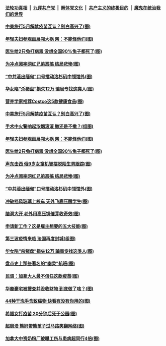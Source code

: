 ####  [法轮功真相](../../../../basic/blob/master/README.md?t=04060332) &nbsp;|&nbsp; [九评共产党](../../../../9ping.md/blob/master/README.md?t=04060332) &nbsp;|&nbsp; [解体党文化](../../../../jtdwh.md/blob/master/README.md?t=04060332)  &nbsp;|&nbsp; [共产主义的终极目的](../../../../gczydzjmd.md/blob/master/README.md?t=04060332) &nbsp;|&nbsp; [魔鬼在统治我们的世界](../../../../mgztzwmdsj.md/blob/master/README.md?t=04060332) 

#### [中美旅行5月解禁疫苗互认？别白高兴了(图)](../pages/p3/967763.md?t=04060332) 

#### [年轻夫妇参观画展闯大祸 网：不能怪他们(图)](../pages/p3/967758.md?t=04060332) 

#### [医生给2只兔打病毒 没想全国90%兔子都死了(图)](../pages/p3/967757.md?t=04060332) 

#### [为冲点阅率网红兄弟恶搞 结局悲惨(图)](../pages/p3/967491.md?t=04060332) 

#### [“中共滚出缅甸”口号擂动洛杉矶中领馆外(图)](../pages/p3/967702.md?t=04060332) 

#### [华女陷“杀猪盘”损失12万 骗局专找这类人(图)](../pages/p3/967578.md?t=04060332) 

#### [营养学家推荐Costco这5款健康食品(图)](../pages/p3/967840.md?t=04060332) 

#### [中美旅行5月解禁疫苗互认？别白高兴了(图)](../pages/p3/967763.md?t=04060332) 

#### [手术中火警响起浓烟滚滚 撤还是不撤？(组图)](../pages/p3/967767.md?t=04060332) 

#### [年轻夫妇参观画展闯大祸 网：不能怪他们(图)](../pages/p3/967758.md?t=04060332) 

#### [医生给2只兔打病毒 没想全国90%兔子都死了(图)](../pages/p3/967757.md?t=04060332) 

#### [声东击西 俄9岁女童机智摆脱陌生男跟踪(图)](../pages/p3/967712.md?t=04060332) 

#### [为冲点阅率网红兄弟恶搞 结局悲惨(图)](../pages/p3/967491.md?t=04060332) 

#### [“中共滚出缅甸”口号擂动洛杉矶中领馆外(图)](../pages/p3/967702.md?t=04060332) 

#### [冲破挡风玻璃上校车 天外飞鹿压醒学生(图)](../pages/p3/967696.md?t=04060332) 

#### [脑洞大开 老外用高压锅催芽收奇效(图)](../pages/p3/967470.md?t=04060332) 

#### [申请新工作？这是雇主想要的五大技能(图)](../pages/p3/967616.md?t=04060332) 

#### [第三波疫情来临 法国再度封城(组图)](../pages/p3/967596.md?t=04060332) 

#### [华女陷“杀猪盘”损失12万 骗局专找这类人(图)](../pages/p3/967578.md?t=04060332) 

#### [盘点史上那些著名的“幽灵”航班(图)](../pages/p3/967567.md?t=04060332) 

#### [民调：加拿大人最不信任这款疫苗(图)](../pages/p3/967556.md?t=04060332) 

#### [华裔豪宅被搜查并没收财物 到底做了啥？(图)](../pages/p3/967502.md?t=04060332) 

#### [44种干洗手含致癌物 快看有没有你用的(图)](../pages/p3/967476.md?t=04060332) 

#### [希腊女打疫苗 20分钟后死于公园(图)](../pages/p3/967474.md?t=04060332) 

#### [超崩溃 熊妈带熊孩子过马路笑翻网络(图)](../pages/p3/967451.md?t=04060332) 

#### [加拿大中资奶粉厂被曝工伤与患病超同行4倍(图)](../pages/p3/967453.md?t=04060332) 

